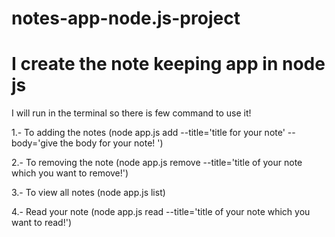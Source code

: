 # notes-app-node.js-project

# I create the note keeping app in node js

I will run in the terminal so there is few command to use it!

1.- To adding the notes (node app.js add --title='title for your note' --body='give the body for your note! ')

2.- To removing the note (node app.js remove --title='title of your note which you want to remove!')

3.- To view all notes (node app.js list)

4.- Read your note (node app.js read --title='title of your note which you want to read!')
